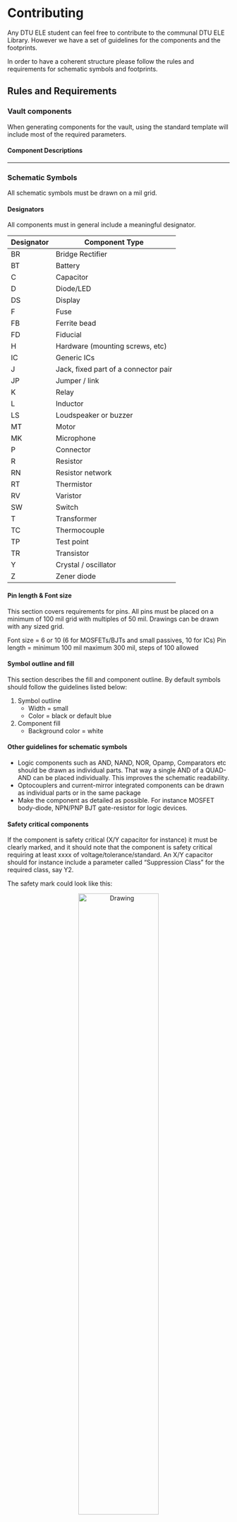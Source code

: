 # Contributing
Any DTU ELE student can feel free to contribute to the communal DTU ELE Library. However we have a set of guidelines for the components and the footprints.

In order to have a coherent structure please follow the rules and requirements for schematic symbols and footprints.

## Rules and Requirements

### Vault components

When generating components for the vault, using the standard template will include most of the required parameters.

#### Component Descriptions

___
### Schematic Symbols
All schematic symbols must be drawn on a mil grid. 

#### Designators
All components must in general include a meaningful designator.

| Designator    | Component Type						|
| --- 			| --- 									|
| BR 			| Bridge Rectifier						|
| BT 			| Battery								|
| C 			| Capacitor 							|
| D 			| Diode/LED								|
| DS 			| Display 								|
| F 			| Fuse 									|
| FB 			| Ferrite bead  						|
| FD 			| Fiducial 								|
| H 			| Hardware (mounting screws, etc) 		|
| IC 			| Generic ICs 							|
| J 			| Jack, fixed part of a connector pair 	|
| JP 			| Jumper / link 						|
| K 			| Relay  								|
| L 			| Inductor 								|
| LS 			| Loudspeaker or buzzer 				|
| MT 			| Motor 								|
| MK 			| Microphone 							|
| P 			| Connector 							|
| R				| Resistor								|
| RN 			| Resistor network 						|
| RT 			| Thermistor 							|
| RV 			| Varistor 								|
| SW 			| Switch 							 	|
| T 			| Transformer						 	|
| TC 			| Thermocouple 							|
| TP 			| Test point						 	|
| TR 			| Transistor						 	|
| Y 			| Crystal / oscillator 					|
| Z 			| Zener diode 							|

#### Pin length & Font size
This section covers requirements for pins. All pins must be placed on a minimum of 100 mil grid with multiples of 50 mil. Drawings can be drawn with any sized grid.

Font size = 6 or 10 (6 for MOSFETs/BJTs and small passives, 10 for ICs)
Pin length = minimum 100 mil maximum 300 mil, steps of 100 allowed

#### Symbol outline and fill
This section describes the fill and component outline. By default symbols should follow the guidelines listed below:

1. Symbol outline
	* Width = small
	* Color = black or default blue
2. Component fill
	* Background color = white

#### Other guidelines for schematic symbols
* Logic components such as AND, NAND, NOR, Opamp, Comparators etc should be drawn as individual parts. That way a single AND of a QUAD-AND can be placed individually. This improves the schematic readability.
* Optocouplers and current-mirror integrated components can be drawn as individual parts or in the same package
* Make the component as detailed as possible. For instance MOSFET body-diode, NPN/PNP BJT gate-resistor for logic devices.

#### Safety critical components
If the component is safety critical (X/Y capacitor for instance) it must be clearly marked, and it should note that the component is safety critical requiring at least xxxx of voltage/tolerance/standard. An X/Y capacitor should for instance include a parameter called “Suppression Class” for the required class, say Y2.

The safety mark could look like this:

<p align="center">
	<img src="figures/safetycritical.png" alt="Drawing" style="width: 60%;"/>
</p>

In this manner, the user/designer will easily catch on to the importance of the safety rated component.

#### Confidential components
Confidential components and projects should under no circumstances be located on the Altium Vault. All confidential content must be handled according to the rules set by the specific project.

___
### Footprints
This section covers rules and standards for footprint naming convention and used layers for documentation, assembly and 3d models.

By default footprints should follow the existing footprint and land pattern standard. The current IPC standard is IPC-7351B.

#### Naming convention
INCLUDE MORE GENERIC NAMING CONVENTION OTHER THAN MANFUACTURER VENDOR CODES
##### Vendor Codes


For manufacturer specific footprints or footprints made according to a given manufacturer's specifics, the naming must carry the manufacturer name according to Altium's default [Vendor Codes](https://techdocs.altium.com/display/ADOH/Vendor+Codes).

For manufacturers not listed in Altium's default vendor codes, use the following underneath. If you do experience a manufacturer often used and not present on either lists, please suggest a vendor code and/or make a pull request.

| Company         						| Abbreviation 	|
| ---					 				| --- 			|
| Cinch Connectivity Solutions 			| CCS 			|
| Coilcraft					 			| COIL 			|
| Micro Commercial Components 			| MCC 			|
| Nexperia 								| NEXP 			|
| Schurter 								| SCHU 			|
| Vishay 								| VISH 			|
| Wurth Elektronik						| WUE 			|

#### Pad shapes
Pad shapes should be drawn according to manufacturer suggestions per their documentation or IPC standards. By default SMD pads should have a 25% corner radius, since right angled are seldomly soldered.

#### Pin 1 location
The footprint should be oriented in such a fashion, that pin 1 is on the left. For IC packages, pin 1 should be located in the upper left or lower left corner.

#### Layers

| Layer         	| Description                                                       	|
| --- 				| --- 																	|
| Overlay			| Silkscreen															|
| Mechanical 2 		| Top Assembly 															|
| Mechanical 3 		| Bottom assembly 													 	|
| Mechanical 4  	| Top component courtyard and center point								|
| Mechanical 5  	| Bottom component courtyard and center point							|
| Mechanical 6 		| Top 3d model and component outline  									|
| Mechanical 7 		| Bottom 3d model and component outline 								|
| Mechanical 8 		| Reserved for PCB notes (manufacturer)	 								|
| Mechanical 9 		| Reserved for PCB notes (in-house)										|
| Mechanical 10 	| Reserved for top side dimensions  									|
| Mechanical 11 	| Reserved for bottom side dimensions 									|
| Mechanical 27 	| Reserved for PCB board outlines 					 					|

##### Overlay (silkscreen)
The overlay is the silkscreen layer. This layer most often contains a part of the component outline, pin 1 reference and designator.

The overlay layer is not mandatory to include, but it often increases the overview of the PCB as well as improves the assembly process.

1. Silkscreen linewidth = 0.1mm <= 0.15 mm (0.12 mm nominally)
2. Reference designator must be drawn directly on the silkscreen layer
	* Text size = 1 mm
	* Text width = 0.15 mm
3. Silkscreen must not be placed over pads or areas of exposed copper
	* Clearance between silkscreen and exposed copper elements must be at least 0.2mm.
4. Silkscreen outlines should be inside placement courtyard
	* Only exception is pin number designators on connectors
5. For SMD footprints, silkscreen must be fully visible after board assembly
6. For through-hole components, silkscreen may be placed under component to aid in assembly process
7. Pin 1 is identified by:
	* Gullwing: extending the silkscreen along pin 1 length of pads
	* NoLead (DFN/QFN etc): missing silkscreen line along pin 1 designates pin 1

Pin identification on silkscreen is shown in the following figure:

<p align="center">
	<img src="figures/SilkscreenPolarityMarking.PNG" alt="SilkscreenPolarity" style="width: 60%;"/>
</p>

##### Mechanical 2/3 - Assembly layer
This layer is used for a PDF printout of where which components must be placed. This allows the designer and/or manufacturer ease of design process as well as manufacturing verification.

The following layers cover the assembly layers:
* Mechanical 2 = Top assembly
* Mechanical 3 = Bottom assembly

The assembly layer must contain:
1. A component outline
	* Maximum or nominal body size
	* Linewidth = 0.1 mm
2. A string in the center of component to show designator
	* String = .Designator
	* Font = TrueType
	* Text size = 0.5 - 1 mm (the highest that fit inside the outline with at least three digits eg; IC777)
3. Components like diodes, ICs and polarized capacitors must clearly mark pin 1, cathode or negative terminal
	* Pin 1 mark should be a bevel (for non-chip packages)
		* 1 mm or 25% of package size (whichever is greatest)
4. All designators must where applicable be located inside the component outuline


##### Mechanical 4/5 - Courtyard and center point
The courtyard is used to describe the distance from the component and land patterns to components around. [IPC-7251](http://www.ipc.org/committee/drafts/1-13_d_7251WD1.pdf) is a standard for land patterns and describes the point and requirements for courtyard excess.

The following layers cover the courtyards:
* Mechanical 4 = Top courtyard
* Mechanical 5 = Bottom courtyard

For courtyards the following rules apply:
1. By default courtyard follows the nominal board densities
	* Courtyard excess = 0.25 mm (Level-B nominal density)
	* Measure courtyard excess from mechanical or electrical limiting factor (can be either pads or 3d model outline)
2. Courtyard linewidth = 0.05 mm
3. The courtyard layer must contain a crosshair at a component's center of gravity
	* For complex components crosshair can be placed at component origin
	* Linewidth = 0.05 mm
	* Length = 0.05 mm
4. Bottom layer can contain courtyard as well, if the component requires so. The sames rules apply as for the top layer, although crosshair can be left out

##### Mechanical 6/7 - 3d model and component outline
All components (except for complex components like transformers and inductors) must contain a suitable 3d model. This allows the designer to make a mechanical verification of the PCB.

The following layers cover 3d models and component outlines:
* Mechanical 6 = Top 3d body
* Mechanical 7 = Bottom 3d body

For the 3d layers the following rules apply:
1. 3d models can either be:
	* Exact models found on the internet (watch licensing rules) or,
	* Squared boxes equivalating the mechanical constraints of the component
2. The 3d model must be placed on the 3d component layer
3. The 3d model must be oriented as per the footprint's dictation
4. Around the component body an outline must be drawn in the same layer
	* Line width = 0.1 mm

#### Mechanical 8, 9, 10, 11 and 27
The mentioned layers are restricted from component footprints, unless the footprint contains explicit limits/boundaries for the manufacturer or in-house to know.

## Licenses
Under no circumstances must any licensed content excluding academic use be used in the building of the components. This in general applies to especially 3d models found on the internet.

## Online Guides
If you are interesed in further knowledge in the proper way of handling large scale libraries, we can recommend the following links:

[What is new in IPC-7351C](http://www.ocipcdc.org/archive/What_is_New_in_IPC-7351C_03_11_2015.pdf)

[KiCad Library Conventions](http://kicad-pcb.org/libraries/klc/)

[Component Development best practices - Part 1](https://resources.altium.com/pcb-design-blog/component-development-best-practices-part-1)

[What's in a Name - Component Development Part 2](https://resources.altium.com/pcb-design-blog/whats-in-a-name-component-development-part-2)

[What's the best way to make a library searchable? Parameters - Component Development Part 3](https://resources.altium.com/pcb-design-blog/whats-the-best-way-to-make-a-library-searchable-parameters-component-development-part-3)


